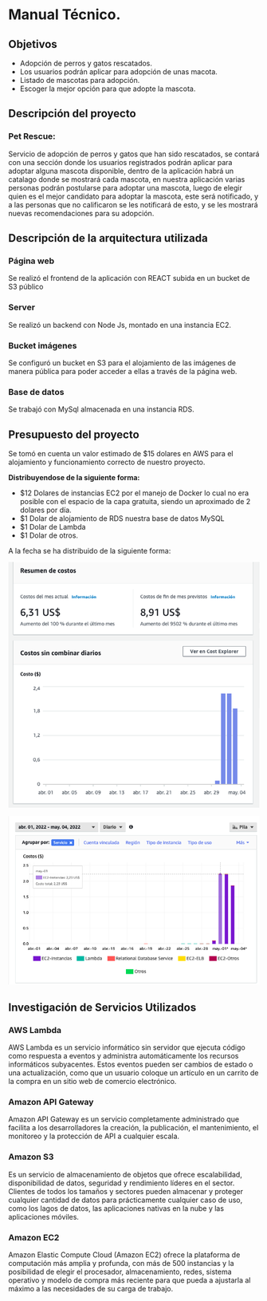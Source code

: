 # Manual Técnico.

## Objetivos

- Adopción de perros y gatos rescatados.
- Los usuarios podrán aplicar para adopción de unas macota.
- Listado de mascotas para adopción.
- Escoger la mejor opción para que adopte la mascota.

## Descripción del proyecto

### Pet Rescue:

Servicio de adopción de perros y gatos que han sido rescatados, se contará con una sección donde los usuarios registrados podrán aplicar para adoptar alguna mascota disponible, dentro de la aplicación habrá un catalago donde se mostrará cada mascota, en nuestra aplicación varias personas podrán postularse para adoptar una mascota, luego de elegir quien es el mejor candidato para adoptar la mascota, este será notificado, y a las personas que no calificaron se les notificará de esto, y se les mostrará nuevas recomendaciones para su adopción.

## Descripción de la arquitectura utilizada

### Página web

Se realizó el frontend de la aplicación con REACT subida en un bucket de S3 público

### Server

Se realizó un backend con Node Js, montado en una instancia EC2.

### Bucket imágenes

Se configuró un bucket en S3 para el alojamiento de las imágenes de manera pública para poder acceder a ellas a través de la página web.

### Base de datos

Se trabajó con MySql almacenada en una instancia RDS.

## Presupuesto del proyecto

Se tomó en cuenta un valor estimado de $15 dolares en AWS para el alojamiento y funcionamiento correcto de nuestro proyecto. 

**Distribuyendose de la siguiente forma:**

- $12 Dolares de instancias EC2 por el manejo de Docker lo cual no era posible con el espacio de la capa gratuita, siendo un aproximado de 2 dolares por día.
- $1 Dolar de alojamiento de RDS nuestra base de datos MySQL
- $1 Dolar de Lambda
- $1 Dolar de otros.

A la fecha se ha distribuido de la siguiente forma:

![Captura de Pantalla 2022-05-03 a la(s) 22.53.23.png](img/Captura_de_Pantalla_2022-05-03_a_la(s)_22.53.23.png)

![Captura de Pantalla 2022-05-03 a la(s) 23.04.28.png](img/Captura_de_Pantalla_2022-05-03_a_la(s)_23.04.28.png)

## Investigación de Servicios Utilizados

### AWS Lambda

AWS Lambda es un servicio informático sin servidor que ejecuta código como respuesta a eventos y administra automáticamente los recursos informáticos subyacentes. Estos eventos pueden ser cambios de estado o una actualización, como que un usuario coloque un artículo en un carrito de la compra en un sitio web de comercio electrónico.

### Amazon API Gateway

Amazon API Gateway es un servicio completamente administrado que facilita a los desarrolladores la creación, la publicación, el mantenimiento, el monitoreo y la protección de API a cualquier escala.

### Amazon S3

Es un servicio de almacenamiento de objetos que ofrece escalabilidad, disponibilidad de datos, seguridad y rendimiento líderes en el sector. Clientes de todos los tamaños y sectores pueden almacenar y proteger cualquier cantidad de datos para prácticamente cualquier caso de uso, como los lagos de datos, las aplicaciones nativas en la nube y las aplicaciones móviles.

### Amazon EC2

Amazon Elastic Compute Cloud (Amazon EC2) ofrece la plataforma de computación más amplia y profunda, con más de 500 instancias y la posibilidad de elegir el procesador, almacenamiento, redes, sistema operativo y modelo de compra más reciente para que pueda a ajustarla al máximo a las necesidades de su carga de trabajo.